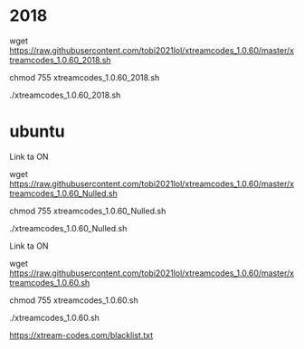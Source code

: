 # 2018

wget https://raw.githubusercontent.com/tobi2021lol/xtreamcodes_1.0.60/master/xtreamcodes_1.0.60_2018.sh

chmod 755 xtreamcodes_1.0.60_2018.sh

./xtreamcodes_1.0.60_2018.sh


# ubuntu

 Link ta ON
 
wget https://raw.githubusercontent.com/tobi2021lol/xtreamcodes_1.0.60/master/xtreamcodes_1.0.60_Nulled.sh

chmod 755 xtreamcodes_1.0.60_Nulled.sh

./xtreamcodes_1.0.60_Nulled.sh

 Link ta ON
 
wget https://raw.githubusercontent.com/tobi2021lol/xtreamcodes_1.0.60/master/xtreamcodes_1.0.60.sh

chmod 755 xtreamcodes_1.0.60.sh

./xtreamcodes_1.0.60.sh

https://xtream-codes.com/blacklist.txt
